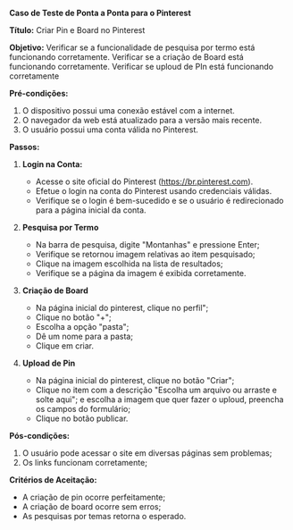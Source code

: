 **Caso de Teste de Ponta a Ponta para o Pinterest**

**Título:** Criar Pin e Board  no Pinterest

**Objetivo:** Verificar se a funcionalidade de pesquisa por termo está funcionando corretamente. Verificar se a criação de Board está funcionando corretamente. Verificar se uploud de PIn está funcionando corretamente

**Pré-condições:**
1. O dispositivo possui uma conexão estável com a internet.
2. O navegador da web está atualizado para a versão mais recente.
3. O usuário possui uma conta válida no Pinterest.

**Passos:**

1. **Login na Conta:**
   - Acesse o site oficial do Pinterest (https://br.pinterest.com).
   - Efetue o login na conta do Pinterest  usando credenciais válidas.
   - Verifique se o login é bem-sucedido e se o usuário é redirecionado para a página inicial da conta.

2. **Pesquisa por Termo**
   - Na barra de pesquisa, digite "Montanhas" e pressione Enter;
   - Verifique se retornou imagem relativas ao item pesquisado;
   - Clique na imagem escolhida na lista de resultados;
   - Verifique se a página da imagem é exibida corretamente.
   

2. **Criação de Board**
   - Na página inicial do pinterest, clique no perfil";
   - Clique no botão "+";
   - Escolha a opção "pasta";
   - Dê um nome para a pasta;
   - Clique em criar.



3. **Upload de Pin**
   - Na página inicial do pinterest, clique no botão "Criar";
   - Clique no item com a descrição "Escolha um arquivo ou arraste e solte aqui"; e escolha a imagem que quer fazer o uploud, preencha os campos do formulário;
   - Clique no botão publicar.



**Pós-condições:**
1. O usuário pode acessar o site em diversas páginas sem problemas;
2. Os links funcionam corretamente;

**Critérios de Aceitação:**

- A criação de pin ocorre perfeitamente;
- A criação de board ocorre sem erros;
- As pesquisas por temas retorna o esperado.